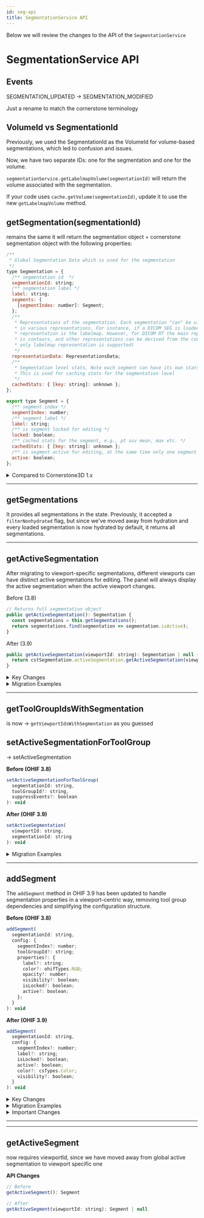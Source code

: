 ```yaml
---
id: seg-api
title: SegmentationService API
---
```




Below we will review the changes to the API of the `SegmentationService`

# SegmentationService API

## Events

SEGMENTATION_UPDATED -> SEGMENTATION_MODIFIED


Just a rename to match the cornerstone terminology

## VolumeId vs SegmentationId

Previously, we used the SegmentationId as the VolumeId for volume-based segmentations, which led to confusion and issues.

Now, we have two separate IDs: one for the segmentation and one for the volume.

`segmentationService.getLabelmapVolume(segmentationId)` will return the volume associated with the segmentation.

If your code uses `cache.getVolume(segmentationId)`, update it to use the new `getLabelmapVolume` method.


## getSegmentation(segmentationId)

remains the same it will return the segmentation object = cornerstone segmentation object with the following properties:

```js
/**
 * Global Segmentation Data which is used for the segmentation
 */
type Segmentation = {
  /** segmentation id  */
  segmentationId: string;
  /** segmentation label */
  label: string;
  segments: {
    [segmentIndex: number]: Segment;
  };
  /**
   * Representations of the segmentation. Each segmentation "can" be viewed
   * in various representations. For instance, if a DICOM SEG is loaded, the main
   * representation is the labelmap. However, for DICOM RT the main representation
   * is contours, and other representations can be derived from the contour (currently
   * only labelmap representation is supported)
   */
  representationData: RepresentationsData;
  /**
   * Segmentation level stats, Note each segment can have its own stats
   * This is used for caching stats for the segmentation level
   */
  cachedStats: { [key: string]: unknown };
};

export type Segment = {
  /** segment index */
  segmentIndex: number;
  /** segment label */
  label: string;
  /** is segment locked for editing */
  locked: boolean;
  /** cached stats for the segment, e.g., pt suv mean, max etc. */
  cachedStats: { [key: string]: unknown };
  /** is segment active for editing, at the same time only one segment can be active for editing */
  active: boolean;
};
```


<details>
<summary>Compared to Cornerstone3D 1.x</summary>

Previously this function was returning this

```js
export type Segmentation = {
  segmentationId: string;
  type: Enums.SegmentationRepresentations;
  label: string;
  activeSegmentIndex: number;
  segmentsLocked: Set<number>;
  cachedStats: { [key: string]: number };
  segmentLabels: { [key: string]: string };
  representationData: SegmentationRepresentationData;
};

```

As you can see `segmentLabels`, `segmentsLocked`, `activeSegmentIndex`, are all gathered under the new `segments` object. We now have support for per segment cachedStats as well.

</details>

---

## getSegmentations

It provides all segmentations in the state. Previously, it accepted a `filterNonhydrated` flag, but since we've moved away from hydration and every loaded segmentation is now hydrated by default, it returns all segmentations.




---

## getActiveSegmentation


After migrating to viewport-specific segmentations, different viewports can have distinct active segmentations for editing. The panel will always display the active segmentation when the active viewport changes.

Before (3.8)

```js
// Returns full segmentation object
public getActiveSegmentation(): Segmentation {
  const segmentations = this.getSegmentations();
  return segmentations.find(segmentation => segmentation.isActive);
}
```

After (3.9)

```js
public getActiveSegmentation(viewportId: string): Segmentation | null {
  return cstSegmentation.activeSegmentation.getActiveSegmentation(viewportId);
}
```

<details>
<summary>Key Changes</summary>

1. **Viewport Specificity**
    - Before: Global active segmentation across all tool groups
    - After: Active segmentation per viewport
2. **Required Parameters**
    - Before: No parameters needed
    - After: Requires viewportId parameter
</details>


<details>
<summary>Migration Examples</summary>

**Before:**

```js
// Get active segmentation
const activeSegmentation = segmentationService.getActiveSegmentation();
if (activeSegmentation) {
  console.log('Active segmentation:', activeSegmentation.segmentationId);
  console.log('Active segment:', activeSegmentation.activeSegmentIndex);
}
```

**After:**

```js
// Get active segmentation for specific viewport
const activeSegmentation = segmentationService.getActiveSegmentation('viewport1');

```

</details>

---

## getToolGroupIdsWithSegmentation

is now -> `getViewportIdsWithSegmentation` as you guessed



## setActiveSegmentationForToolGroup

-> setActiveSegmentation



**Before (OHIF 3.8)**

```js
setActiveSegmentationForToolGroup(
  segmentationId: string,
  toolGroupId?: string,
  suppressEvents?: boolean
): void
```

**After (OHIF 3.9)**

```js
setActiveSegmentation(
  viewportId: string,
  segmentationId: string
): void
```

<details>
<summary>Migration Examples</summary>

1. **Basic Usage Update**

    ```js
    // Before - OHIF 3.8
    segmentationService.setActiveSegmentationForToolGroup(
      segmentationId,
      toolGroupId
    );
    // After - OHIF 3.9
    segmentationService.setActiveSegmentation(
      viewportId,
      segmentationId
    );
    ```

</details>



---


## addSegment

The `addSegment` method in OHIF 3.9 has been updated to handle segmentation properties in a viewport-centric way, removing tool group dependencies and simplifying the configuration structure.


**Before (OHIF 3.8)**

```js
addSegment(
  segmentationId: string,
  config: {
    segmentIndex?: number;
    toolGroupId?: string;
    properties?: {
      label?: string;
      color?: ohifTypes.RGB;
      opacity?: number;
      visibility?: boolean;
      isLocked?: boolean;
      active?: boolean;
    };
  }
): void
```

**After (OHIF 3.9)**

```js
addSegment(
  segmentationId: string,
  config: {
    segmentIndex?: number;
    label?: string;
    isLocked?: boolean;
    active?: boolean;
    color?: csTypes.Color;
    visibility?: boolean;
  }
): void
```

<details>
<summary>Key Changes</summary>

1. **Configuration Structure**
    - Removed double nested `properties` object
    - Configuration options now at top level
    - Removed `toolGroupId` parameter
    - Removed `opacity` parameter (now part of color)
2. **Segment Index Generation**
    - Changed from length-based to max-value-based indexing
    - More reliable for non-sequential segment indices
3. **Color Handling**
    - Color now includes alpha channel (opacity)
    - Applied to all relevant viewports automatically
</details>




<details>
<summary>Migration Examples</summary>

1. **Basic Segment Creation**

    ```js
    // Before - OHIF 3.8
    segmentationService.addSegment(segmentationId, {
      properties: {
        label: 'Segment 1'
      }
    });
    // After - OHIF 3.9
    segmentationService.addSegment(segmentationId, {
      label: 'Segment 1'
    });
    ```

2. **Creating Segment with Color**

    ```js
    // Before - OHIF 3.8
    segmentationService.addSegment(segmentationId, {
      properties: {
        color: [255, 0, 0],
        opacity: 255
      }
    });
    // After - OHIF 3.9
    segmentationService.addSegment(segmentationId, {
      color: [255, 0, 0, 255]  // RGB + Alpha
    });
    ```

3. **Setting Visibility and Lock Status**

    ```js
    // Before - OHIF 3.8
    segmentationService.addSegment(segmentationId, {
      toolGroupId: 'myToolGroup',
      properties: {
        visibility: true,
        isLocked: true
      }
    });
    // After - OHIF 3.9
    segmentationService.addSegment(segmentationId, {
      visibility: true,
      isLocked: true
    });
    ```

4. **Complete Configuration Example**

    ```js
    // Before - OHIF 3.8
    segmentationService.addSegment(segmentationId, {
      segmentIndex: 1,
      toolGroupId: 'myToolGroup',
      properties: {
        label: 'Tumor',
        color: [255, 0, 0],
        opacity: 200,
        visibility: true,
        isLocked: false,
        active: true
      }
    });
    // After - OHIF 3.9
    segmentationService.addSegment(segmentationId, {
      segmentIndex: 1,
      label: 'Tumor',
      color: [255, 0, 0, 200],  // RGB + Alpha
      visibility: true,
      isLocked: false,
      active: true
    });
    ```

</details>




<details>
<summary>Important Changes</summary>

1. **Tool Group Removal**
    ```js
    // Before - OHIF 3.8
    segmentationService.addSegment(segmentationId, {
      toolGroupId: 'myToolGroup'
      // ... other properties
    });
    // After - OHIF 3.9
    // No tool group needed - automatically applies to all relevant viewports
    segmentationService.addSegment(segmentationId, {
      // ... properties
    });
    ```

2. **Segment Index Generation**
    ```js
    // Before - OHIF 3.8
    // Used array length
    segmentIndex = segmentation.segments.length === 0 ? 1 : segmentation.segments.length;
    // After - OHIF 3.9
    // Uses highest existing index + 1
    segmentIndex = Math.max(...Object.keys(csSegmentation.segments).map(Number)) + 1;
    ```

3. **Color and Opacity**
    ```js
    // Before - OHIF 3.8
    segmentationService.addSegment(segmentationId, {
      properties: {
        color: [255, 0, 0],
        opacity: 200
      }
    });

    // After - OHIF 3.9
    segmentationService.addSegment(segmentationId, {
      color: [255, 0, 0, 200]  // Combined color and opacity
    });
    ```

</details>


---

---

## getActiveSegment

now requires viewportId, since we have moved away from global active segmentation to viewport specific one

**API Changes**

```js
// Before
getActiveSegment(): Segment

// After
getActiveSegment(viewportId: string): Segment | null
```
